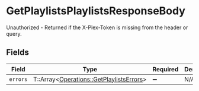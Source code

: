 # GetPlaylistsPlaylistsResponseBody

Unauthorized - Returned if the X-Plex-Token is missing from the header or query.


## Fields

| Field                                                                                     | Type                                                                                      | Required                                                                                  | Description                                                                               |
| ----------------------------------------------------------------------------------------- | ----------------------------------------------------------------------------------------- | ----------------------------------------------------------------------------------------- | ----------------------------------------------------------------------------------------- |
| `errors`                                                                                  | T::Array<[Operations::GetPlaylistsErrors](../../models/operations/getplaylistserrors.md)> | :heavy_minus_sign:                                                                        | N/A                                                                                       |